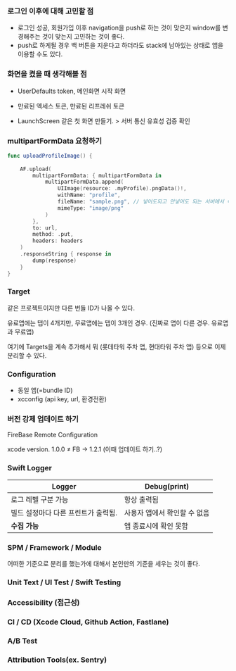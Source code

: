 ### 로그인 이후에 대해 고민할 점

- 로그인 성공, 회원가입 이후 navigation을 push로 하는 것이 맞은지 window를 변경해주는 것이 맞는지 고민하는 것이 좋다.
- push로 하게될 경우 백 버튼을 지운다고 하더라도 stack에 남아있는 상태로 앱을 이용할 수도 있다.

### 화면을 켰을 때 생각해볼 점

- UserDefaults token, 메인화면 시작 화면
- 만료된 엑세스 토큰, 만료된 리프레쉬 토큰

- LaunchScreen 같은 첫 화면 만들기. > 서버 통신 유효성 검증 확인

### multipartFormData 요청하기

```swift
func uploadProfileImage() {
    
    AF.upload(
        multipartFormData: { multipartFormData in
            multipartFormData.append(
                UIImage(resource: .myProfile).pngData()!,
                withName: "profile",
                fileName: "sample.png", // 넣어도되고 안넣어도 되는 서버에서 이름을 정할때 이용할수도있다.
                mimeType: "image/png"
            )
        },
        to: url,
        method: .put,
        headers: headers
    )
    .responseString { response in
        dump(response)
    }
}
```

### Target

같은 프로젝트이지만 다른 번들 ID가 나올 수 있다.

유료앱에는 탭이 4개지만, 무료앱에는 탭이 3개인 경우. (진짜로 앱이 다른 경우. 유료앱과 무료앱)

여기에 Targets을 계속 추가해서 뭐 (롯데타워 주차 앱, 현대타워 주차 앱) 등으로 이제 분리할 수 있다.

### Configuration

- 동일 앱(=bundle ID)
- xcconfig (api key, url, 환경전환)

### 버전 강제 업데이트 하기

FireBase Remote Configuration

xcode version. 1.0.0 ≠ FB → 1.2.1 (이때 업데이트 하기..?)

### Swift Logger

| Logger | Debug(print) |
| --- | --- |
| 로그 레벨 구분 가능 | 항상 출력됨 |
| 빌드 설정마다 다른 프린트가 출력됨. | 사용자 앱에서 확인할 수 없음 |
| **수집 가능** | 앱 종료시에 확인 못함 |

### SPM / Framework / Module

어떠한 기준으로 분리를 했는가에 대해서 본인만의 기준을 세우는 것이 좋다.

### Unit Text / UI Test / Swift Testing

### Accessibility (접근성)

### CI / CD (Xcode Cloud, Github Action, Fastlane)

### A/B Test

### Attribution Tools(ex. Sentry)

